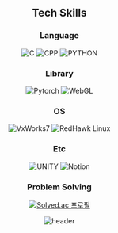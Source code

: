 <div align=center>

  ## Tech Skills
  ### Language
  ![C](https://img.shields.io/badge/C-A8B9CC?style=flat-square&logo=c&logoColor=white)
  ![CPP](https://img.shields.io/badge/C++-00599C?style=flat-square&logo=c%2B%2B&logoColor=white)
  ![PYTHON](https://img.shields.io/badge/Python-3776AB?style=flat-square&logo=python&logoColor=white)

  ### Library
  ![Pytorch](https://img.shields.io/badge/Pytorch-EE4C2C?style=flat-square&logo=Pytorch&logoColor=white)
  ![WebGL](https://img.shields.io/badge/WebGL-990000?style=flat-square&logo=Webgl&logoColor=white)

  ### OS
  ![VxWorks7](https://img.shields.io/badge/VxWorks7-990000?style=flat-square)
  ![RedHawk Linux](https://img.shields.io/badge/RedHawk_Linux-990000?style=flat-square)
  
  ### Etc
  ![UNITY](https://img.shields.io/badge/Unity-000000?style=flat-square&logo=Unity&logoColor=white)
  ![Notion](https://img.shields.io/badge/Notion-000000?style=flat-square&logo=Notion&logoColor=white)
  
  ### Problem Solving
  [![Solved.ac 프로필](http://mazassumnida.wtf/api/mini/generate_badge?boj=tuna1210)](https://solved.ac/tuna1210)

  ![header](https://capsule-render.vercel.app/api?type=rect&color=timeGradient&height=1)

</div>
